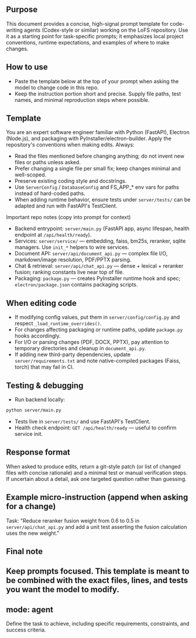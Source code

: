 Purpose
-------
This document provides a concise, high-signal prompt template for code-writing agents (Codex-style or similar) working on the LoFS repository. Use it as a starting point for task-specific prompts; it emphasizes local project conventions, runtime expectations, and examples of where to make changes.

How to use
----------
- Paste the template below at the top of your prompt when asking the model to change code in this repo.
- Keep the instruction portion short and precise. Supply file paths, test names, and minimal reproduction steps where possible.

Template
--------
You are an expert software engineer familiar with Python (FastAPI), Electron (Node.js), and packaging with PyInstaller/electron-builder. Apply the repository's conventions when making edits. Always:

- Read the files mentioned before changing anything; do not invent new files or paths unless asked.
- Prefer changing a single file per small fix; keep changes minimal and well-scoped.
- Preserve existing coding style and docstrings.
- Use `ServerConfig` / `DatabaseConfig` and FS_APP_* env vars for paths instead of hard-coded paths.
- When adding runtime behavior, ensure tests under `server/tests/` can be adapted and run with FastAPI's TestClient.

Important repo notes (copy into prompt for context)
- Backend entrypoint: `server/main.py` (FastAPI app, async lifespan, health endpoint at `/api/health/ready`).
- Services: `server/service/` — embedding, faiss, bm25s, reranker, sqlite managers. Use `init_*` helpers to wire services.
- Document API: `server/api/document_api.py` — complex file I/O, markdown/image resolution, PDF/PPTX parsing.
- Chat & retrieval: `server/api/chat_api.py` — dense + lexical + reranker fusion; ranking constants live near top of file.
- Packaging: `package.py` — creates PyInstaller runtime hook and spec; `electron/package.json` contains packaging scripts.

When editing code
-----------------
- If modifying config values, put them in `server/config/config.py` and respect `_load_runtime_overrides()`.
- For changes affecting packaging or runtime paths, update `package.py` hooks accordingly.
- For I/O or parsing changes (PDF, DOCX, PPTX), pay attention to temporary directories and cleanup in `document_api.py`.
- If adding new third-party dependencies, update `server/requirements.txt` and note native-compiled packages (Faiss, torch) that may fail in CI.

Testing & debugging
-------------------
- Run backend locally:
```bash
python server/main.py
```
- Tests live in `server/tests/` and use FastAPI's TestClient.
- Health check endpoint: `GET /api/health/ready` — useful to confirm service init.

Response format
---------------
When asked to produce edits, return a git-style patch (or list of changed files with concise rationale) and a minimal test or manual verification steps. If uncertain about a detail, ask one targeted question rather than guessing.

Example micro-instruction (append when asking for a change)
-------------------------------------------------------
Task: "Reduce reranker fusion weight from 0.6 to 0.5 in `server/api/chat_api.py` and add a unit test asserting the fusion calculation uses the new weight."

Final note
----------
Keep prompts focused. This template is meant to be combined with the exact files, lines, and tests you want the model to modify.
---
mode: agent
---
Define the task to achieve, including specific requirements, constraints, and success criteria.